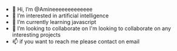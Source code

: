 - 👋 Hi, I’m @Amineeeeeeeeeeeee
- 👀 I’m interested in artificial intelligence
- 🌱 I’m currently learning javascript
- 💞️ I’m looking to collaborate on I'm looking to collaborate on any interesting projects
- 📫 if you want to reach me please contact on email

<!---
Amineeeeeeeeeeeee/Amineeeeeeeeeeeee is a ✨ special ✨ repository because its `README.md` (this file) appears on your GitHub profile.
You can click the Preview link to take a look at your changes.
--->
